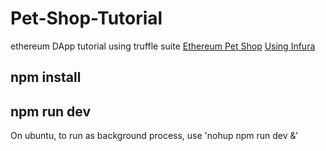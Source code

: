 # Pet-Shop-Tutorial
ethereum DApp tutorial using truffle suite
[Ethereum Pet Shop](https://www.trufflesuite.com/tutorials/pet-shop)
[Using Infura](https://www.trufflesuite.com/tutorials/using-infura-custom-provider) 
                                                                                                         
## npm install
## npm run dev
On ubuntu, to run as background process, use 'nohup npm run dev &'

